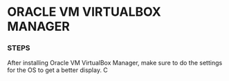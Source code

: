 # ORACLE VM VIRTUALBOX MANAGER

### STEPS

After installing Oracle VM VirtualBox Manager, make sure to do the settings for the OS to get a better display.
C
